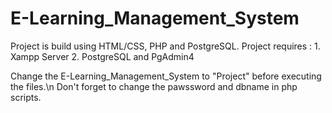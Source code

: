# E-Learning_Management_System

Project is build using HTML/CSS, PHP and PostgreSQL.
Project requires :
                  1. Xampp Server
                  2. PostgreSQL and PgAdmin4
                  
Change the E-Learning_Management_System to "Project" before executing the files.\n
Don't forget to change the pawssword and dbname in php scripts.
